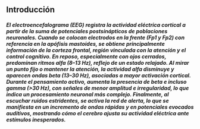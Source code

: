 ## Introducción
##### El electroencefalograma (EEG) registra la actividad eléctrica cortical a partir de la suma de potenciales postsinápticos de poblaciones neuronales. Cuando se colocan electrodos en la frente (Fp1 y Fp2) con referencia en la apófisis mastoides, se obtiene principalmente información de la corteza frontal, región vinculada con la atención y el control cognitivo. En reposo, especialmente con ojos cerrados, predominan ritmos alfa (8–13 Hz), reflejo de un estado relajado. Al mirar un punto fijo o mantener la atención, la actividad alfa disminuye y aparecen ondas beta (13–30 Hz), asociadas a mayor activación cortical. Durante el pensamiento activo, aumenta la presencia de beta e incluso gamma (>30 Hz), con señales de menor amplitud e irregularidad, lo que indica un procesamiento neuronal más complejo. Finalmente, al escuchar ruidos estridentes, se activa la red de alerta, lo que se manifiesta en un incremento de ondas rápidas y en potenciales evocados auditivos, mostrando cómo el cerebro ajusta su actividad eléctrica ante estímulos inesperados.

